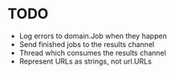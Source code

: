 # TODO

- Log errors to domain.Job when they happen
- Send finished jobs to the results channel
- Thread which consumes the results channel
- Represent URLs as strings, not url.URLs
